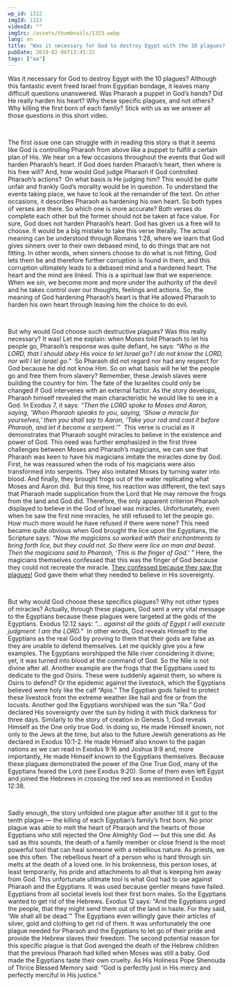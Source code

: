 ```yaml
---
wp_id: 1322
imgId: 1323
videoId: ""
imgSrc: /assets/thumbnails/1323.webp
lang: en
title: "Was it necessary for God to destroy Egypt with the 10 plagues? What about the firstborns?"
pubDate: 2019-02-06T13:45:22
tags: ["aa"]
---
```


<!-- page: 6 -->

<p>Was it necessary for God to destroy Egypt with the 10 plagues? Although this fantastic event freed Israel from Egyptian bondage, it leaves many difficult questions unanswered. Was Pharaoh a puppet in God’s hands? Did He really harden his heart? Why these specific plagues, and not others? Why killing the first born of each family? Stick with us as we answer all those questions in this short video.</p>
<p>&nbsp;</p>
<p>The first issue one can struggle with in reading this story is that it seems like God is controlling Pharaoh from above like a puppet to fulfill a certain plan of His. We hear on a few occasions throughout the events that God will harden Pharaoh’s heart. If God does harden Pharaoh’s heart, then where is his free will? And, how would God judge Pharaoh if God controlled Pharaoh’s actions?  On what basis is He judging him? This would be quite unfair and frankly God’s morality would be in question. To understand the events taking place, we have to look at the remainder of the text. On other occasions, it describes Pharaoh as hardening his own heart. So both types of verses are there. So which one is more accurate? Both verses do complete each other but the former should not be taken at face value. For sure, God does not harden Pharaoh’s heart. God has given us a free will to choose. It would be a big mistake to take this verse literally. The actual meaning can be understood through Romans 1:28, where we learn that God gives sinners over to their own debased mind, to do things that are not fitting. In other words, when sinners choose to do what is not fitting, God lets them be and therefore further corruption is found in them, and this corruption ultimately leads to a debased mind and a hardened heart. The heart and the mind are linked. This is a spiritual law that we experience. When we sin, we become more and more under the authority of the devil and he takes control over our thoughts, feelings and actions. So, the meaning of God hardening Pharaoh’s heart is that He allowed Pharaoh to harden his own heart through leaving him the choice to do evil.</p>
<p>&nbsp;</p>
<p>But why would God choose such destructive plagues? Was this really necessary? It was! Let me explain: when Moses told Pharaoh to let his people go, Pharaoh’s response was quite defiant, he says: <em>“Who is the LORD, that I should obey His voice to let Israel go? I do not know the LORD, nor will I let Israel go.”</em>  So Pharaoh did not regard nor had any respect for God because he did not know Him. So on what basis will he let the people go and free them from slavery? Remember, these Jew­ish slaves were building the country for him<em>. </em>The fate of the Israelites could only be changed if God intervenes with an external factor. As the story develops, Pharaoh himself revealed the main characteristic he would like to see in a God. In Exodus 7, it says: <em>“Then the LORD spoke to Moses and Aaron, saying, ‘When Pharaoh speaks to you, saying, ‘Show a miracle for yourselves,’ then you shall say to Aaron, ‘Take your rod and cast it before Pha­raoh, and let it become a serpent.’”</em>  This verse is crucial as it demonstrates that Pharaoh sought miracles to believe in the existence and power of God. This need was further emphasized in the first three challenges between Moses and Pharaoh’s magicians, we can see that Pharaoh was keen to have his magicians imitate the miracles done by God. First, he was reassured when the rods of his magicians were also transformed into serpents. They also imitated Moses by turning water into blood. And finally, they brought frogs out of the water replicating what Moses and Aaron did.  But this time, his reaction was different, the text says that Pharaoh made supplication from the Lord that He may remove the frogs from the land and God did. There­fore, the only apparent criterion Pharaoh displayed to believe in the God of Israel was miracles. Unfortunately, even when he saw the first nine miracles, he still refused to let the people go. How much more would he have refused if there were none? This need became quite obvious when God brought the lice upon the Egyptians, the Scripture says: <em>“Now the magicians so worked with their enchantments to bring forth lice, but they could not. So there were lice on man and beast. Then the magicians said to Pharaoh, ‘This is the finger of God.’ ” </em>Here, the magicians themselves confessed that this was the finger of God because they could not recreate the miracle. <u>They confessed because they saw the plagues!</u> God gave them what they needed to believe in His sovereignty.</p>
<p>&nbsp;</p>
<p>But why would God choose these specifics plagues? Why not other types of miracles? Actually, through these plagues, God sent a very vital message to the Egyptians because these plagues were targeted at the gods of the Egyptians. Exodus 12:12 says: <em>“… against all the gods of Egypt I will ex­ecute judgment: I am the LORD.”</em>  In other words, God reveals Himself to the Egyptians as the real God by proving to them that their gods are false as they are unable to defend themselves. Let me quickly give you a few examples. The Egyptians worshipped the Nile river considering it divine; yet, it was turned into blood at the command of God. So the Nile is not divine after all. Another example are the frogs that the Egyptians used to dedicate to the god Osiris. These were suddenly against them, so where is Osiris to defend? Or the epidemic against the livestock, which the Egyptians believed were holy like the calf “Apis.” The Egyptian gods failed to protect these livestock from the extreme weather like hail and fire or from the locusts. Another god the Egyptians worshiped was the sun “Ra.” God declared His sovereignty over the sun by hiding it with thick darkness for three days. Similarly to the story of creation in Genesis 1, God reveals Himself as the One only true God. In doing so, He made Himself known, not only to the Jews at the time, but also to the future Jewish generations as He declared in Exodus 10:1-2. He made Himself also known to the pagan nations as we can read in Exodus 9:16 and Joshua 9:9 and, more importantly, He made Himself known to the Egyptians themselves. Because these plagues demonstrated the power of the One True God, many of the Egyptians feared the Lord (see Exodus 9:20). Some of them even left Egypt and joined the Hebrews in crossing the red sea as mentioned in Exodus 12:38.</p>
<p>&nbsp;</p>
<p>Sadly enough, the story unfolded one plague after another till it got to the tenth plague &#8212; the killing of each Egyptian’s family’s first born. No prior plague was able to melt the heart of Pharaoh and the hearts of those Egyptians who still rejected the One Almighty God &#8212; but this one did. As sad as this sounds, the death of a family member or close friend is the most powerful tool that can heal someone with a rebellious nature. As priests, we see this often. The rebellious heart of a person who is hard through sin melts at the death of a loved one. In his brokenness, this person loses, at least temporarily, his pride and attachments to all that is keeping him away from God. This unfortunate ultimate tool is what God had to use against Pharaoh and the Egyptians. It was used because gentler means have failed. Egyptians from all societal levels lost their first born males. So the Egyptians wanted to get rid of the Hebrews. Exodus 12 says: “And the Egyptians urged the people, that they might send them out of the land in haste. For they said, ‘We shall all be dead.’” The Egyptians even willingly gave their articles of silver, gold and clothing to get rid of them. It was unfortunately the one plague needed for Pharaoh and the Egyptians to let go of their pride and provide the Hebrew slaves their freedom. The second potential reason for this specific plague is that God avenged the death of the Hebrew children that the previous Pharaoh had killed when Moses was still a baby. God made the Egyptians taste their own cruelty. As His Holiness Pope Shenouda of Thrice Blessed Memory said: “God is perfectly just in His mercy and perfectly merciful in His justice.”</p>
